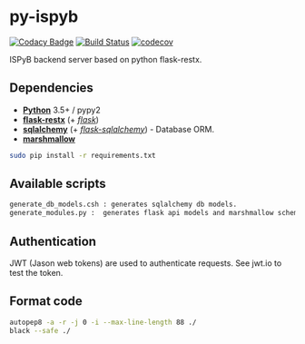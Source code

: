 # py-ispyb

[![Codacy Badge](https://api.codacy.com/project/badge/Grade/2126d052de464a27bf9a60ef27012e2f)](https://app.codacy.com/manual/IvarsKarpics/ispyb_backend_prototype?utm_source=github.com&utm_medium=referral&utm_content=IvarsKarpics/ispyb_backend_prototype&utm_campaign=Badge_Grade_Dashboard)
[![Build Status](https://travis-ci.org/mxcube/mxcube.svg?branch=master)](https://travis-ci.org/IvarsKarpics/ispyb_backend_prototype)
[![codecov](https://codecov.io/gh/IvarsKarpics/ispyb_backend_prototype/branch/master/graph/badge.svg)](https://codecov.io/gh/IvarsKarpics/ispyb_backend_prototype)

ISPyB backend server based on python flask-restx.

## Dependencies

* [**Python**](https://www.python.org/) 3.5+ / pypy2
* [**flask-restx**](https://github.com/python-restx/flask-restx) (+
  [*flask*](http://flask.pocoo.org/))
* [**sqlalchemy**](http://www.sqlalchemy.org/) (+
  [*flask-sqlalchemy*](http://flask-sqlalchemy.pocoo.org/)) - Database ORM.
* [**marshmallow**](http://marshmallow.rtfd.org/)


```bash
sudo pip install -r requirements.txt
```

## Available scripts
```bash
generate_db_models.csh : generates sqlalchemy db models.
generate_modules.py :  generates flask api models and marshmallow schemas. Generates a simple resource.py if it does not exist.
```

## Authentication
JWT (Jason web tokens) are used to authenticate requests. See jwt.io to test the token.

## Format code
```bash
autopep8 -a -r -j 0 -i --max-line-length 88 ./
black --safe ./
```

